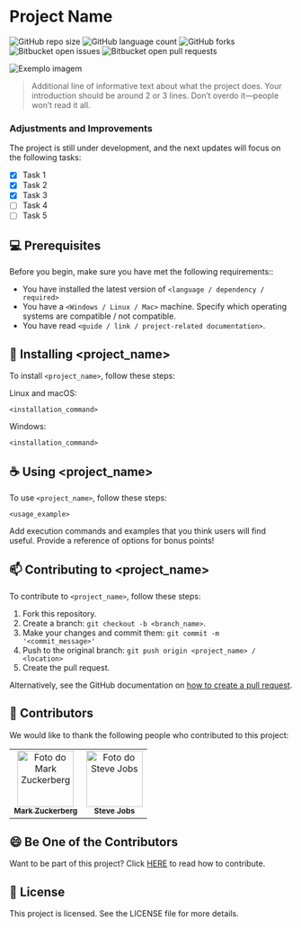 # Project Name

![GitHub repo size](https://img.shields.io/github/repo-size/iuricode/README-template?style=for-the-badge)
![GitHub language count](https://img.shields.io/github/languages/count/iuricode/README-template?style=for-the-badge)
![GitHub forks](https://img.shields.io/github/forks/iuricode/README-template?style=for-the-badge)
![Bitbucket open issues](https://img.shields.io/bitbucket/issues/iuricode/README-template?style=for-the-badge)
![Bitbucket open pull requests](https://img.shields.io/bitbucket/pr-raw/iuricode/README-template?style=for-the-badge)

<img src="imagem.png" alt="Exemplo imagem">

> Additional line of informative text about what the project does. Your introduction should be around 2 or 3 lines. Don’t overdo it—people won’t read it all.

### Adjustments and Improvements

The project is still under development, and the next updates will focus on the following tasks:

- [x] Task 1
- [x] Task 2
- [x] Task 3
- [ ] Task 4
- [ ] Task 5

## 💻 Prerequisites

Before you begin, make sure you have met the following requirements::

- You have installed the latest version of `<language / dependency / required>`
- You have a `<Windows / Linux / Mac>` machine. Specify which operating systems are compatible / not compatible.
- You have read `<guide / link / project-related documentation>`.

## 🚀 Installing <project_name>

To install `<project_name>`, follow these steps:

Linux and macOS:

```
<installation_command>
```

Windows:

```
<installation_command>
```

## ☕ Using <project_name>

To use `<project_name>`, follow these steps:

```
<usage_example>
```

Add execution commands and examples that you think users will find useful. Provide a reference of options for bonus points!

## 📫 Contributing to <project_name>

To contribute to `<project_name>`, follow these steps:

1. Fork this repository.
2. Create a branch: `git checkout -b <branch_name>`.
3. Make your changes and commit them: `git commit -m '<commit_message>'`
4. Push to the original branch: `git push origin <project_name> / <location>`
5. Create the pull request.

Alternatively, see the GitHub documentation on [how to create a pull request](https://help.github.com/en/github/collaborating-with-issues-and-pull-requests/creating-a-pull-request).

## 🤝 Contributors

We would like to thank the following people who contributed to this project:

<table>
  <tr>
    <td align="center">
      <a href="#" title="defina o título do link">
        <img src="https://s2.glbimg.com/FUcw2usZfSTL6yCCGj3L3v3SpJ8=/smart/e.glbimg.com/og/ed/f/original/2019/04/25/zuckerberg_podcast.jpg" width="100px;" alt="Foto do Mark Zuckerberg"/><br>
        <sub>
          <b>Mark Zuckerberg</b>
        </sub>
      </a>
    </td>
    <td align="center">
      <a href="#" title="defina o título do link">
        <img src="https://miro.medium.com/max/360/0*1SkS3mSorArvY9kS.jpg" width="100px;" alt="Foto do Steve Jobs"/><br>
        <sub>
          <b>Steve Jobs</b>
        </sub>
      </a>
    </td>
  </tr>
</table>

## 😄 Be One of the Contributors

Want to be part of this project? Click [HERE](CONTRIBUTING.md) to read how to contribute. 

## 📝 License

This project is licensed. See the LICENSE file for more details.

